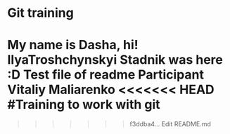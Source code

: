 # Git training
My name is Dasha, hi!
IlyaTroshchynskyi
Stadnik was here :D
Test file of readme
Participant Vitaliy Maliarenko
<<<<<<< HEAD
#Training to work with git
=======

>>>>>>> f3ddba4... Edit README.md
